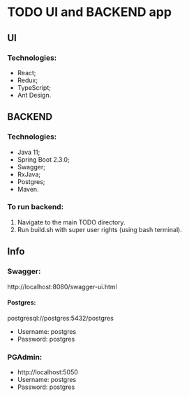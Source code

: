 # TODO UI and BACKEND app

## **UI** 
### Technologies:
* React;
* Redux;
* TypeScript;
* Ant Design.

## **BACKEND**
### Technologies:
* Java 11;
* Spring Boot 2.3.0;
* Swagger;
* RxJava;
* Postgres;
* Maven.

### To run backend:
1. Navigate to the main TODO directory.
2. Run build.sh with super user rights (using bash terminal).

## **Info**
### Swagger:
http://localhost:8080/swagger-ui.html
#### Postgres:
postgresql://postgres:5432/postgres
* Username: postgres
* Password: postgres
### PGAdmin:
* http://localhost:5050
* Username: postgres
* Password: postgres


